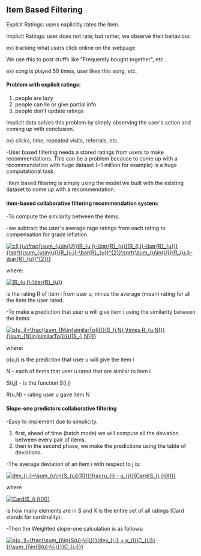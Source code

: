 ## Item Based Filtering

Explcit Ratings: users explicitly rates the item.

Implicit Ratings: user does not rate; but rather, we observe their behaviour.

ex) tracking what users click online on the webpage

We use this to post stuffs like "Frequently bought together", etc...

ex) song is played 50 times, user likes this song, etc.

#### Problem with explicit ratings:
1. people are lazy
2. people can lie or give partial info
3. people don't update ratings

Implicit data solves this problem by simply observing the user's action and coming up with conclusion.

ex) clicks, time, repeated visits, referrals, etc.

-User based filtering needs a stored ratings from users to make recommendations. This can be a problem because 
to come up with a recommendation with huge dataset (~1 million for example) is a huge computational task.

-Item based filtering is simply using the model we built with the existing dataset to come up with a recommendation.

#### item-based collaborative filtering recommendation system:

-To compute the similarity between the items.

-we subtract the user's average rage ratings from each rating to compensation for grade inflation.

<a href="https://www.codecogs.com/eqnedit.php?latex=c(i,j)=\frac{\sum_{u\in{U}}(R_{u,i}-\bar{R}_{u})(R_{i,j}-\bar{R}_{u})}{\sqrt{\sum_{u\in{u}}(R_{u,i}-\bar{R}_{u})^{2}}\sqrt{\sum_{u\in{U}}(R_{u,j}-\bar{R}_{u})^{2}}}" target="_blank"><img src="https://latex.codecogs.com/gif.latex?c(i,j)=\frac{\sum_{u\in{U}}(R_{u,i}-\bar{R}_{u})(R_{i,j}-\bar{R}_{u})}{\sqrt{\sum_{u\in{u}}(R_{u,i}-\bar{R}_{u})^{2}}\sqrt{\sum_{u\in{U}}(R_{u,j}-\bar{R}_{u})^{2}}}" title="c(i,j)=\frac{\sum_{u\in{U}}(R_{u,i}-\bar{R}_{u})(R_{i,j}-\bar{R}_{u})}{\sqrt{\sum_{u\in{u}}(R_{u,i}-\bar{R}_{u})^{2}}\sqrt{\sum_{u\in{U}}(R_{u,j}-\bar{R}_{u})^{2}}}" /></a>

where:

<a href="https://www.codecogs.com/eqnedit.php?latex=(R_{u,i}-\bar{R}_{u})" target="_blank"><img src="https://latex.codecogs.com/gif.latex?(R_{u,i}-\bar{R}_{u})" title="(R_{u,i}-\bar{R}_{u})" /></a>

is the rating R of item i from user u, minus the average (mean) rating for all the item the user rated.

-To make a prediction that user u will give item i using the similarity between the items:

<a href="https://www.codecogs.com/eqnedit.php?latex=p(u,&space;i)=\frac{\sum_{N\in{similarTo(i)}}(S_{i,N}&space;\times&space;R_{u,N})}{\sum_{N\in{similarTo(i)}}(|S_{i,N}|)}" target="_blank"><img src="https://latex.codecogs.com/gif.latex?p(u,&space;i)=\frac{\sum_{N\in{similarTo(i)}}(S_{i,N}&space;\times&space;R_{u,N})}{\sum_{N\in{similarTo(i)}}(|S_{i,N}|)}" title="p(u, i)=\frac{\sum_{N\in{similarTo(i)}}(S_{i,N} \times R_{u,N})}{\sum_{N\in{similarTo(i)}}(|S_{i,N}|)}" /></a>

where:

p(u,i) is the prediction that user u will give the item i

N - each of items that user u rated that are similar to item i

S(i,j) - is the function S(i,j) 

R(u,N) - rating user u gave item N

#### Slope-one predictors collaborative filtering

-Easy to implement due to simplicity.

1. first, ahead of time (batch mode) we will compute all the deviation between 
every pair of items. 
2. then in the second phase, we make the predictions using the table of deviations.

-The average deviation of an item i with respect to j is:

<a href="https://www.codecogs.com/eqnedit.php?latex=dev_{i,j}=\sum_{u\in{S_{i,j}(X)}}\frac{u_{i}&space;-&space;u_{j}}{Card(S_{i,j}(X))}" target="_blank"><img src="https://latex.codecogs.com/gif.latex?dev_{i,j}=\sum_{u\in{S_{i,j}(X)}}\frac{u_{i}&space;-&space;u_{j}}{Card(S_{i,j}(X))}" title="dev_{i,j}=\sum_{u\in{S_{i,j}(X)}}\frac{u_{i} - u_{j}}{Card(S_{i,j}(X))}" /></a>

where

<a href="https://www.codecogs.com/eqnedit.php?latex=Card(S_{i,j}(X))" target="_blank"><img src="https://latex.codecogs.com/gif.latex?Card(S_{i,j}(X))" title="Card(S_{i,j}(X))" /></a>

is how many elements are in S and X is the entire set of all ratings 
(Card stands for cardinality).

-Then the Weighted slope-one calculation is as follows:

<a href="https://www.codecogs.com/eqnedit.php?latex=p(u,&space;i)=\frac{\sum_{i\in{S(u)-\{j\}}}(dev_{j,i}&space;&plus;&space;u_{i})C_{j,i}}{{\sum_{i\in{S(u)-\{j\}}}C_{j,i}}}" target="_blank"><img src="https://latex.codecogs.com/gif.latex?p(u,&space;i)=\frac{\sum_{i\in{S(u)-\{j\}}}(dev_{j,i}&space;&plus;&space;u_{i})C_{j,i}}{{\sum_{i\in{S(u)-\{j\}}}C_{j,i}}}" title="p(u, i)=\frac{\sum_{i\in{S(u)-\{j\}}}(dev_{j,i} + u_{i})C_{j,i}}{{\sum_{i\in{S(u)-\{j\}}}C_{j,i}}}" /></a>



